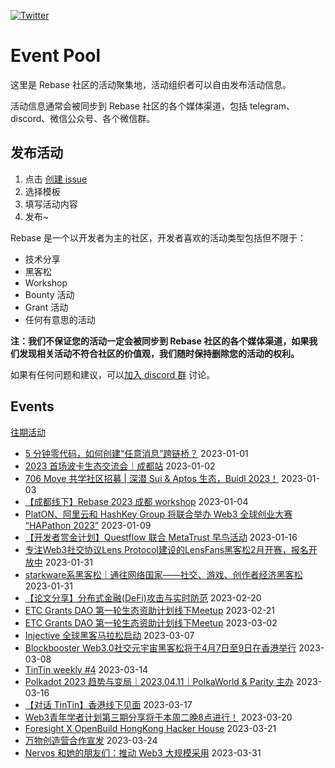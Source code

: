 [![Twitter](https://img.shields.io/twitter/url?label=Rebase&url=https%3A%2F%2Ftwitter.com%2FRebaseCommunity)](https://twitter.com/RebaseCommunity)

# Event Pool

这里是 Rebase 社区的活动聚集地，活动组织者可以自由发布活动信息。

活动信息通常会被同步到 Rebase 社区的各个媒体渠道，包括 telegram、discord、微信公众号、各个微信群。

## 发布活动

1. 点击 [创建 issue](https://github.com/rebase-network/event-pool/issues/new/choose)
2. 选择模板
3. 填写活动内容
4. 发布~

Rebase 是一个以开发者为主的社区，开发者喜欢的活动类型包括但不限于：

- 技术分享
- 黑客松
- Workshop
- Bounty 活动
- Grant 活动
- 任何有意思的活动

**注：我们不保证您的活动一定会被同步到 Rebase 社区的各个媒体渠道，如果我们发现相关活动不符合社区的价值观，我们随时保持删除您的活动的权利。**

如果有任何问题和建议，可以[加入 discord 群](https://discord.gg/c6BfH8JQn6) 讨论。

## Events

[往期活动](./events.md)

- [5 分钟零代码，如何创建“任意消息”跨链桥？](https://github.com/rebase-network/event-pool/issues/81) 2023-01-01
- [2023 首场波卡生态交流会｜成都站](https://github.com/rebase-network/event-pool/issues/82) 2023-01-02
- [706 Move 共学社区招募 | 深潜 Sui & Aptos 生态，Buidl 2023！](https://github.com/rebase-network/event-pool/issues/83) 2023-01-03
- [【成都线下】Rebase 2023 成都 workshop](https://github.com/rebase-network/event-pool/issues/84) 2023-01-04
- [PlatON、阿里云和 HashKey Group 将联合举办 Web3 全球创业大赛 “HAPathon 2023”](https://github.com/rebase-network/event-pool/issues/85) 2023-01-09
- [【开发者赏金计划】Questflow 联合 MetaTrust 早鸟活动](https://github.com/rebase-network/event-pool/issues/86) 2023-01-16
- [专注Web3社交协议Lens Protocol建设的LensFans黑客松2月开赛，报名开放中](https://github.com/rebase-network/event-pool/issues/87) 2023-01-31
- [starkware系黑客松｜通往网络国家——社交、游戏、创作者经济黑客松](https://github.com/rebase-network/event-pool/issues/88) 2023-01-31
- [【论文分享】分布式金融(DeFi)攻击与实时防范](https://github.com/rebase-network/event-pool/issues/90) 2023-02-20
- [ETC Grants DAO 第一轮生态资助计划线下Meetup](https://github.com/rebase-network/event-pool/issues/91) 2023-02-21
- [ETC Grants DAO 第一轮生态资助计划线下Meetup](https://github.com/rebase-network/event-pool/issues/92) 2023-03-02
- [Injective 全球黑客马拉松启动](https://github.com/rebase-network/event-pool/issues/93) 2023-03-07
- [Blockbooster Web3.0社交元宇宙黑客松将于4月7日至9日在香港举行](https://github.com/rebase-network/event-pool/issues/94) 2023-03-08
- [ TinTin weekly #4](https://github.com/rebase-network/event-pool/issues/95) 2023-03-14
- [Polkadot 2023 趋势与变局｜2023.04.11｜PolkaWorld & Parity 主办](https://github.com/rebase-network/event-pool/issues/96) 2023-03-16
- [【对话 TinTin】香港线下见面](https://github.com/rebase-network/event-pool/issues/97) 2023-03-17
- [Web3青年学者计划第三期分享将于本周二晚8点进行！](https://github.com/rebase-network/event-pool/issues/98) 2023-03-20
- [Foresight X OpenBuild HongKong Hacker House](https://github.com/rebase-network/event-pool/issues/99) 2023-03-21
- [万物创造营合作宣发](https://github.com/rebase-network/event-pool/issues/100) 2023-03-24
- [Nervos 和她的朋友们：推动 Web3 大规模采用](https://github.com/rebase-network/event-pool/issues/101) 2023-03-31

